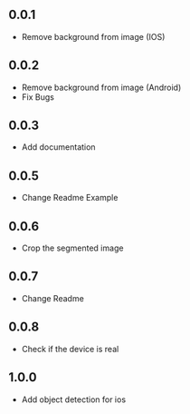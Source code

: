 ## 0.0.1

* Remove background from image (IOS)

## 0.0.2

* Remove background from image (Android)
* Fix Bugs

## 0.0.3

* Add documentation

## 0.0.5

* Change Readme Example

## 0.0.6

* Crop the segmented image

## 0.0.7

* Change Readme

## 0.0.8

* Check if the device is real

## 1.0.0

* Add object detection for ios